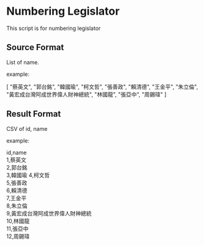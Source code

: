 # Numbering Legislator

This script is for numbering legislator

## Source Format

List of name.

example:

[
  "蔡英文",
  "郭台銘",
  "韓國瑜",
  "柯文哲",
  "張善政",
  "賴清德",
  "王金平",
  "朱立倫",
  "黃宏成台灣阿成世界偉人財神總統",
  "林國龍",
  "張亞中",
  "周錫瑋"
]

## Result Format

CSV of id, name

example:

id,name  
1,蔡英文  
2,郭台銘  
3,韓國瑜
4,柯文哲  
5,張善政  
6,賴清德  
7,王金平  
8,朱立倫  
9,黃宏成台灣阿成世界偉人財神總統  
10,林國龍  
11,張亞中  
12,周錫瑋  
